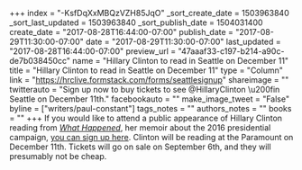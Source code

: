 +++
index = "-KsfDqXxMBQzVZH85JqO"
_sort_create_date = 1503963840
_sort_last_updated = 1503963840
_sort_publish_date = 1504031400
create_date = "2017-08-28T16:44:00-07:00"
publish_date = "2017-08-29T11:30:00-07:00"
date = "2017-08-29T11:30:00-07:00"
last_updated = "2017-08-28T16:44:00-07:00"
preview_url = "47aaaf33-c197-b214-a90c-de7b038450cc"
name = "Hillary Clinton to read in Seattle on December 11"
title = "Hillary Clinton to read in Seattle on December 11"
type = "Column"
link = "https://hrclive.formstack.com/forms/seattlesignup"
shareimage = ""
twitterauto = "Sign up now to buy tickets to see @HillaryClinton \u200fin Seattle on December 11th."
facebookauto = ""
make_image_tweet = "False"
byline = ["writers/paul-constant"]
tags_notes = ""
authors_notes = ""
books = ""
+++
If you would like to attend a public appearance of Hillary Clinton reading from [*What Happened*](http://www.seattlereviewofbooks.com/notes/2017/07/27/hillary-clinton-to-publish-a-memoir-about-the-2016-presidential-race-this-fall/), her memoir about the 2016 presidential campaign, [you can sign up here](https://hrclive.formstack.com/forms/seattlesignup). Clinton will be reading at the Paramount on December 11th. Tickets will go on sale on September 6th, and they will presumably not be cheap.